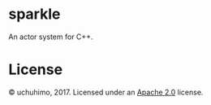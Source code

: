 # sparkle

An actor system for C++.

# License

© uchuhimo, 2017. Licensed under an [Apache 2.0](./LICENSE) license.
